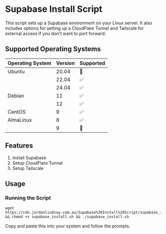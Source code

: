 # Supabase Install Script

This script sets up a Supabase environment on your Linux server. It also includes options for setting up a CloudFlare Tunnel and Tailscale for external access if you don't want to port forward.

## Supported Operating Systems
| Operating System | Version | Supported          
| ---------------- | ------- | ------------------ 
| Ubuntu           | 20.04   | :red_circle:
|                  | 22.04   | :white_check_mark: 
|                  | 24.04   | :white_check_mark:
| Debian           | 11      | :white_check_mark:
|                  | 12      | :white_check_mark:
| CentOS           | 9       | :white_check_mark:
| AlmaLinux        | 8       | :white_check_mark:
|                  | 9       | :red_circle:

## Features

1. Install Supabase
2. Setup CloudFlare Tunnel
3. Setup Tailscale

## Usage

### Running the Script

```
wget https://cdn.jordanlindsay.com.au/Supabase%20Install%20Script/supabase_install.sh && chmod +x supabase_install.sh && ./supabase_install.sh
```
Copy and paste this into your system and follow the prompts.

